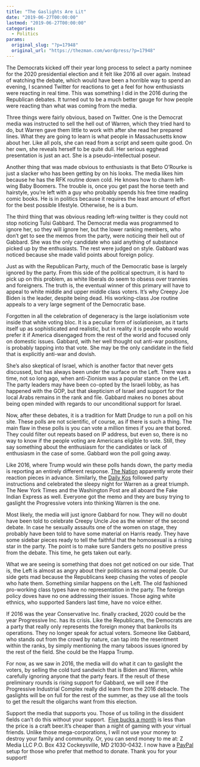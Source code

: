 ```yaml
---
title: "The Gaslights Are Lit"
date: "2019-06-27T00:00:00"
lastmod: "2019-06-27T00:00:00"
categories:
  - Politics
params:
  original_slug: "?p=17948"
  original_url: "https://thezman.com/wordpress/?p=17948"
---
```


The Democrats kicked off their year long process to select a party
nominee for the 2020 presidential election and it felt like 2016 all
over again. Instead of watching the debate, which would have been a
horrible way to spend an evening, I scanned Twitter for reactions to get
a feel for how enthusiasts were reacting in real time. This was
something I did in the 2016 during the Republican debates. It turned out
to be a much better gauge for how people were reacting than what was
coming from the media.

Three things were fairly obvious, based on Twitter. One is the Democrat
media was instructed to sell the hell out of Warren, which they tried
hard to do, but Warren gave them little to work with after she read her
prepared lines. What they are going to learn is what people in
Massachusetts know about her. Like all pols, she can read from a script
and seem quite good. On her own, she reveals herself to be quite dull.
Her serious egghead presentation is just an act. She is a
pseudo-intellectual poseur.

Another thing that was made obvious to enthusiasts is that Beto O’Rourke
is just a slacker who has been getting by on his looks. The media likes
him because he has the RFK routine down cold. He knows how to charm
left-wing Baby Boomers. The trouble is, once you get past the horse
teeth and hairstyle, you’re left with a guy who probably spends his free
time reading comic books. He is in politics because it requires the
least amount of effort for the best possible lifestyle. Otherwise, he is
a bum.

The third thing that was obvious reading left-wing twitter is they could
not stop noticing Tulsi Gabbard. The Democrat media was programmed to
ignore her, so they will ignore her, but the lower ranking members, who
don’t get to see the memos from the party, were noticing their hell out
of Gabbard. She was the only candidate who said anything of substance
picked up by the enthusiasts. The rest were judged on style. Gabbard was
noticed because she made valid points about foreign policy.

Just as with the Republican Party, much of the Democratic base is
largely ignored by the party. From this side of the political spectrum,
it is hard to pick up on this problem, as white liberals do seem to
obsess over trannies and foreigners. The truth is, the eventual winner
of this primary will have to appeal to white middle and upper middle
class voters. It’s why Creepy Joe Biden is the leader, despite being
dead. His working-class Joe routine appeals to a very large segment of
the Democratic base.

Forgotten in all the celebration of degeneracy is the large isolationism
vote inside that white voting bloc. It is a peculiar form of
isolationism, as it tarts itself up as sophisticated and realistic, but
in reality it is people who would prefer it if America disengaged from
the rest of the world and focused only on domestic issues. Gabbard, with
her well thought out anti-war positions, is probably tapping into that
vote. She may be the only candidate in the field that is explicitly
anti-war and dovish.

She’s also skeptical of Israel, which is another factor that never gets
discussed, but has always been under the surface on the Left. There was
a time, not so long ago, when anti-Zionism was a popular stance on the
Left. The party leaders may have been co-opted by the Israeli lobby, as
has happened with the GOP, but that skepticism of Israel and support for
the local Arabs remains in the rank and file. Gabbard makes no bones
about being open minded with regards to our unconditional support for
Israel.

Now, after these debates, it is a tradition for Matt Drudge to run a
poll on his site. These polls are not scientific, of course, as if there
is such a thing. The main flaw in these polls is you can vote a million
times if you are that bored. They could filter out repeats based on IP
address, but even so, there is no way to know if the people voting are
Americans eligible to vote. Still, they say something about the
enthusiasm for the candidates or lack of enthusiasm in the case of some.
Gabbard won the poll going away.

Like 2016, where Trump would win these polls hands down, the party media
is reporting an entirely different response. [The
Nation](https://www.thenation.com/article/democratic-debate-warren/)
apparently wrote their reaction pieces in advance. Similarly, the [Daily
Kos](https://www.dailykos.com/stories/2019/6/26/1867596/-Warren-showcases-courage-and-tenacity-on-Night-1-of-the-first-Democratic-debates)
followed party instructions and celebrated the sleepy night for Warren
as a great triumph. The New York Times and the Washington Post are all
aboard the Fake Indian Express as well. Everyone got the memo and they
are busy trying to gaslight the Progressive voters into thinking Warren
is the one.

Most likely, the media will just ignore Gabbard for now. They will no
doubt have been told to celebrate Creepy Uncle Joe as the winner of the
second debate. In case he sexually assaults one of the women on stage,
they probably have been told to have some material on Harris ready. They
have some sidebar pieces ready to tell the faithful that the homosexual
is a rising star in the party. The point is to make sure Sanders gets no
positive press from the debate. This time, he gets taken out early.

What we are seeing is something that does not get noticed on our side.
That is, the Left is almost as angry about their politicians as normal
people. Our side gets mad because the Republicans keep chasing the votes
of people who hate them. Something similar happens on the Left. The old
fashioned pro-working class types have no representation in the party.
The foreign policy doves have no one addressing their issues. Those
aging white ethnics, who supported Sanders last time, have no voice
either.

If 2016 was the year Conservative Inc. finally cracked, 2020 could be
the year Progressive Inc. has its crisis. Like the Republicans, the
Democrats are a party that really only represents the foreign money that
bankrolls its operations. They no longer speak for actual voters.
Someone like Gabbard, who stands out from the crowd by nature, can tap
into the resentment within the ranks, by simply mentioning the many
taboos issues ignored by the rest of the field. She could be the Happa
Trump.

For now, as we saw in 2016, the media will do what it can to gaslight
the voters, by selling the cold turd sandwich that is Biden and Warren,
while carefully ignoring anyone that the party fears. If the result of
these preliminary rounds is rising support for Gabbard, we will see if
the Progressive Industrial Complex really did learn from the 2016
debacle. The gaslights will be on full for the rest of the summer, as
they use all the tools to get the result the oligarchs want from this
election.

Support the media that supports you. Those of us toiling in the
dissident fields can’t do this without your support.
 <a href="https://www.subscribestar.com/the-z-blog"
rel="noopener noreferrer">Five bucks a month</a> is less than the price
is a craft beer.It’s cheaper than a night of gaming with your virtual
friends. Unlike those mega-corporations, I will not use your money to
destroy your family and community. Or, you can send money to me at: Z
Media LLC P.O. Box 432 Cockeysville, MD 21030-0432. I now have a <a
href="https://www.paypal.com/cgi-bin/webscr?cmd=_s-xclick&amp;hosted_button_id=UDAS2Q8JYA6CN&amp;source=url"
rel="noopener noreferrer">PayPal</a> setup for those who prefer that
method to donate. Thank you for your support!
